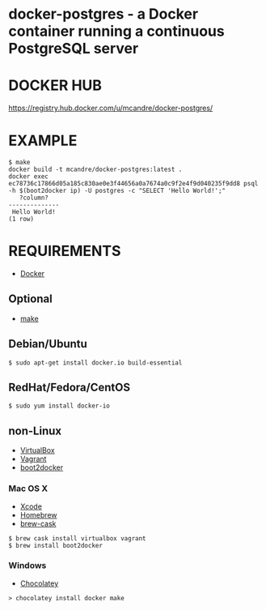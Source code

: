 # docker-postgres - a Docker container running a continuous PostgreSQL server

# DOCKER HUB

https://registry.hub.docker.com/u/mcandre/docker-postgres/

# EXAMPLE

```
$ make
docker build -t mcandre/docker-postgres:latest .
docker exec ec78736c17866d05a185c830ae0e3f44656a0a7674a0c9f2e4f9d040235f9dd8 psql -h $(boot2docker ip) -U postgres -c "SELECT 'Hello World!';"
   ?column?
--------------
 Hello World!
(1 row)
```

# REQUIREMENTS

* [Docker](https://www.docker.com/)

## Optional

* [make](http://www.gnu.org/software/make/)

## Debian/Ubuntu

```
$ sudo apt-get install docker.io build-essential
```

## RedHat/Fedora/CentOS

```
$ sudo yum install docker-io
```

## non-Linux

* [VirtualBox](https://www.virtualbox.org/)
* [Vagrant](https://www.vagrantup.com/)
* [boot2docker](http://boot2docker.io/)

### Mac OS X

* [Xcode](http://itunes.apple.com/us/app/xcode/id497799835?ls=1&mt=12)
* [Homebrew](http://brew.sh/)
* [brew-cask](http://caskroom.io/)

```
$ brew cask install virtualbox vagrant
$ brew install boot2docker
```

### Windows

* [Chocolatey](https://chocolatey.org/)

```
> chocolatey install docker make
```
